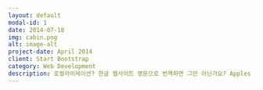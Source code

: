 ```yaml
---
layout: default
modal-id: 1
date: 2014-07-18
img: cabin.png
alt: image-alt
project-date: April 2014
client: Start Bootstrap
category: Web Development
description: 로컬라이제이션? 한글 웹사이트 영문으로 번역하면 그만 아닌가요? Apples and Oranges...웹사이트랑 매뉴얼이 다르듯이. 마케팅, SEO 등 전혀 다른 종류의 글입니다. 영문으로 번역했을 떄 번역가의 작업은 한글 웹사이트의 글을 같은 정보를 포함한 영문으로 전달하는 것이지 영문으로 카피라이팅을 하는 것이 아닙니다. 번역가로써는 주어진 텍스트에 <i> 창의적 </i> 으로 번역하는 것이 오히려 부적절 합니다. 또한 번역을 외주할 경우 보통 번역가 - 리뷰어로 여러 사람이 개입하게 되므로 통일성을 유지하기 위해서는 창의성 희생이 당연합니다. 또한 텍스트를 업데이트 할 경우 같은 번역가가 작업할 가능성이 매우 적습니다. 
---
```

